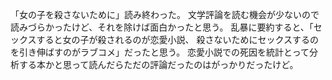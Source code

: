 「女の子を殺さないために」読み終わった。
文学評論を読む機会が少ないので読みづらかったけど、それを除けば面白かったと思う。
乱暴に要約すると、「セックスすると女の子が殺されるのが恋愛小説、
殺さないためにセックスするのを引き伸ばすのがラブコメ」だったと思う。
恋愛小説での死因を統計とって分析する本かと思って読んだらただの評論だったのはがっかりだったけど。
